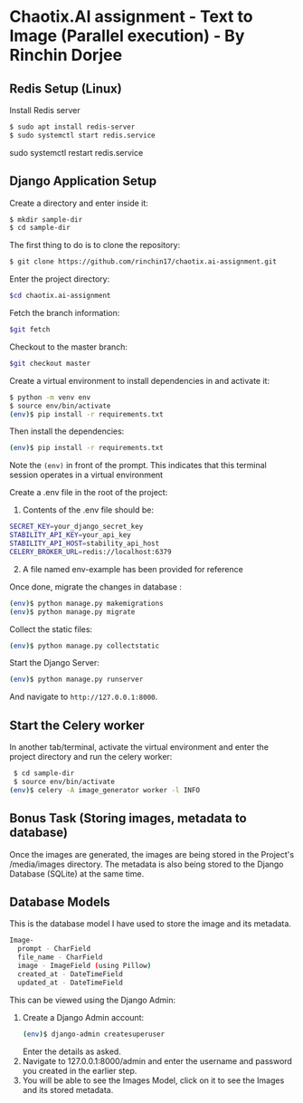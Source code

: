 # Chaotix.AI assignment - Text to Image (Parallel execution) - By Rinchin Dorjee

## Redis Setup (Linux) 

Install Redis server

```sh
$ sudo apt install redis-server
$ sudo systemctl start redis.service
```

sudo systemctl restart redis.service

## Django Application Setup

Create a directory and enter inside it:
  
```sh
$ mkdir sample-dir
$ cd sample-dir
```

The first thing to do is to clone the repository:
  
```sh
$ git clone https://github.com/rinchin17/chaotix.ai-assignment.git
```
Enter the project directory:
```sh
$cd chaotix.ai-assignment
```

Fetch the branch information:
```sh
$git fetch
```

Checkout to the master branch:

```sh
$git checkout master
```

Create a virtual environment to install dependencies in and activate it:

```sh
$ python -m venv env
$ source env/bin/activate
(env)$ pip install -r requirements.txt
```

Then install the dependencies:

```sh
(env)$ pip install -r requirements.txt
```
Note the `(env)` in front of the prompt. This indicates that this terminal
session operates in a virtual environment

Create a .env file in the root of the project:
1. Contents of the .env file should be:
```sh
SECRET_KEY=your_django_secret_key
STABILITY_API_KEY=your_api_key
STABILITY_API_HOST=stability_api_host
CELERY_BROKER_URL=redis://localhost:6379
```
2. A file named env-example has been provided for reference

Once done, migrate the changes in database :
```sh
(env)$ python manage.py makemigrations
(env)$ python manage.py migrate
```

Collect the static files:
```sh
(env)$ python manage.py collectstatic
```

Start the Django Server:
```sh
(env)$ python manage.py runserver
```

And navigate to `http://127.0.0.1:8000`.

## Start the Celery worker

In another tab/terminal, activate the virtual environment and enter the project directory and run the celery worker:
```sh
 $ cd sample-dir 
 $ source env/bin/activate
(env)$ celery -A image_generator worker -l INFO
```

## Bonus Task (Storing images, metadata to database)

Once the images are generated, the images are being stored in the Project's /media/images directory.
The metadata is also being stored to the Django Database (SQLite) at the same time.

## Database Models
This is the database model I have used to store the image and its metadata.
```sh
Image-
  prompt - CharField
  file_name - CharField
  image - ImageField (using Pillow)
  created_at - DateTimeField
  updated_at - DateTimeField
```

This can be viewed using the Django Admin:

1. Create a Django Admin account:
   ```sh
   (env)$ django-admin createsuperuser
   ```
   Enter the details as asked.
2. Navigate to 127.0.0.1:8000/admin and enter the username and password you created in the earlier step.
3. You will be able to see the Images Model, click on it to see the Images and its stored metadata.

